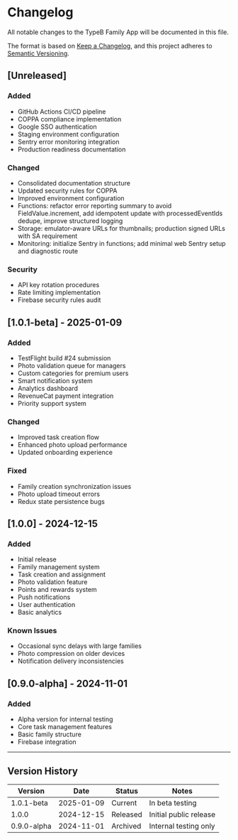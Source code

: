 # Changelog

All notable changes to the TypeB Family App will be documented in this file.

The format is based on [Keep a Changelog](https://keepachangelog.com/en/1.0.0/),
and this project adheres to [Semantic Versioning](https://semver.org/spec/v2.0.0.html).

## [Unreleased]

### Added
- GitHub Actions CI/CD pipeline
- COPPA compliance implementation
- Google SSO authentication
- Staging environment configuration
- Sentry error monitoring integration
- Production readiness documentation

### Changed
- Consolidated documentation structure
- Updated security rules for COPPA
- Improved environment configuration
- Functions: refactor error reporting summary to avoid FieldValue.increment, add idempotent update with processedEventIds dedupe, improve structured logging
- Storage: emulator-aware URLs for thumbnails; production signed URLs with SA requirement
 - Monitoring: initialize Sentry in functions; add minimal web Sentry setup and diagnostic route

### Security
- API key rotation procedures
- Rate limiting implementation
- Firebase security rules audit

## [1.0.1-beta] - 2025-01-09

### Added
- TestFlight build #24 submission
- Photo validation queue for managers
- Custom categories for premium users
- Smart notification system
- Analytics dashboard
- RevenueCat payment integration
- Priority support system

### Changed
- Improved task creation flow
- Enhanced photo upload performance
- Updated onboarding experience

### Fixed
- Family creation synchronization issues
- Photo upload timeout errors
- Redux state persistence bugs

## [1.0.0] - 2024-12-15

### Added
- Initial release
- Family management system
- Task creation and assignment
- Photo validation feature
- Points and rewards system
- Push notifications
- User authentication
- Basic analytics

### Known Issues
- Occasional sync delays with large families
- Photo compression on older devices
- Notification delivery inconsistencies

## [0.9.0-alpha] - 2024-11-01

### Added
- Alpha version for internal testing
- Core task management features
- Basic family structure
- Firebase integration

---

## Version History

| Version | Date | Status | Notes |
|---------|------|--------|-------|
| 1.0.1-beta | 2025-01-09 | Current | In beta testing |
| 1.0.0 | 2024-12-15 | Released | Initial public release |
| 0.9.0-alpha | 2024-11-01 | Archived | Internal testing only |
